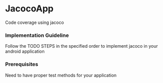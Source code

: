 # JacocoApp

Code coverage using jacoco

### Implementation Guideline

Follow the TODO STEPS in the specified order to implement jacoco in your android application

### Prerequisites

Need to have proper test methods for your application